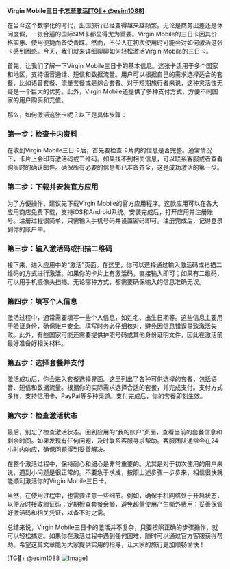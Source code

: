 **Virgin Mobile三日卡怎麽激活[[TG💪+ @esim1088](https://t.me/s/esim1088)]**

在当今这个数字化的时代，出国旅行已经变得越来越频繁。无论是商务出差还是休闲度假，一张合适的国际SIM卡都显得尤为重要。Virgin Mobile的三日卡因其价格实惠、使用便捷而备受青睐。然而，不少人在初次使用时可能会对如何激活这张卡感到困惑。今天，我们就来详细聊聊如何轻松激活Virgin Mobile的三日卡。

首先，让我们了解一下Virgin Mobile三日卡的基本信息。这张卡适用于多个国家和地区，支持语音通话、短信和数据流量。用户可以根据自己的需求选择适合的套餐，比如语音套餐、流量套餐或是综合套餐。对于短期旅行者来说，这种灵活性无疑是一个巨大的优势。此外，Virgin Mobile还提供了多种支付方式，方便不同国家的用户购买和充值。

那么，如何激活这张卡呢？以下是具体步骤：

### 第一步：检查卡内资料

在收到Virgin Mobile三日卡后，首先要检查卡片内的信息是否完整。通常情况下，卡片上会印有激活码或二维码。如果找不到相关信息，可以联系客服或者查看购买时的确认邮件。确保所有必要的信息都已准备齐全，这是成功激活的第一步。

### 第二步：下载并安装官方应用

为了方便操作，建议先下载Virgin Mobile的官方应用程序。这款应用可以在各大应用商店免费下载，支持iOS和Android系统。安装完成后，打开应用并注册账号。注册过程很简单，只需输入手机号码并设置密码即可。注册完成后，记得登录到你的账户中。

### 第三步：输入激活码或扫描二维码

接下来，进入应用中的“激活”页面。在这里，你可以选择通过输入激活码或扫描二维码的方式进行激活。如果你的卡片上有激活码，直接输入即可；如果有二维码，可以用手机摄像头扫描。无论哪种方式，都需要确保输入的信息准确无误。

### 第四步：填写个人信息

激活过程中，通常需要填写一些个人信息，如姓名、出生日期等。这些信息主要用于验证身份，确保账户安全。填写时务必仔细核对，避免因信息错误导致激活失败。此外，有些国家可能还需要提供护照号码或其他身份证明文件，因此在激活前最好准备好相关材料。

### 第五步：选择套餐并支付

激活成功后，你会进入套餐选择界面。这里列出了各种可供选择的套餐，包括语音、短信和数据流量。根据你的实际需求选择合适的套餐，并完成支付。支付方式多样，支持信用卡、PayPal等多种渠道。支付完成后，你的套餐即刻生效。

### 第六步：检查激活状态

最后，别忘了检查激活状态。回到应用的“我的账户”页面，查看当前的套餐信息和剩余时间。如果发现有任何问题，及时联系客服寻求帮助。客服团队通常会在24小时内响应，确保问题得到妥善解决。

在整个激活过程中，保持耐心和细心是非常重要的。尤其是对于初次使用的用户来说，遇到小问题是很正常的。不要急于求成，按照上述步骤一步步来，相信很快就能顺利激活你的Virgin Mobile三日卡。

当然，在使用过程中，也需要注意一些细节。例如，确保手机网络处于开启状态，以便及时接收验证码；定期检查套餐余额，避免超量使用产生额外费用；妥善保管好激活码和相关凭证，以备不时之需。

总结来说，Virgin Mobile三日卡的激活并不复杂，只要按照正确的步骤操作，就可以轻松搞定。如果你在激活过程中遇到任何困难，随时可以通过官方客服获得帮助。希望这篇文章能为大家提供实用的指导，让大家的旅行更加顺畅愉快！

[[TG💪+ @esim1088](https://t.me/s/esim1088) ![Image](https://i.postimg.cc/4NQfJmqS/Snipaste-2025-05-13-00-14-12.png)]